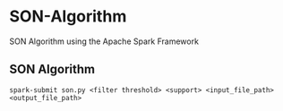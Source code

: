 # SON-Algorithm
SON Algorithm using the Apache Spark Framework

## SON Algorithm

```
spark-submit son.py <filter threshold> <support> <input_file_path> <output_file_path>
```


